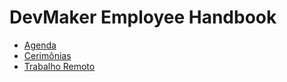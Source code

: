 # DevMaker Employee Handbook

- [Agenda](./calendar.md)
- [Cerimônias](./ceremonies.md)
- [Trabalho Remoto](./remote_work.md)
